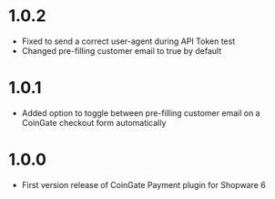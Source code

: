 # 1.0.2
- Fixed to send a correct user-agent during API Token test
- Changed pre-filling customer email to true by default
# 1.0.1
- Added option to toggle between pre-filling customer email on a CoinGate checkout form automatically
# 1.0.0
- First version release of CoinGate Payment plugin for Shopware 6

